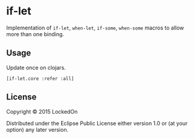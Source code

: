 # if-let

Implementation of `if-let`, `when-let`, `if-some`, `when-some` macros to allow more than one binding.

## Usage

Update once on clojars.

`[if-let.core :refer :all]`

## License

Copyright © 2015 LockedOn

Distributed under the Eclipse Public License either version 1.0 or (at
your option) any later version.
